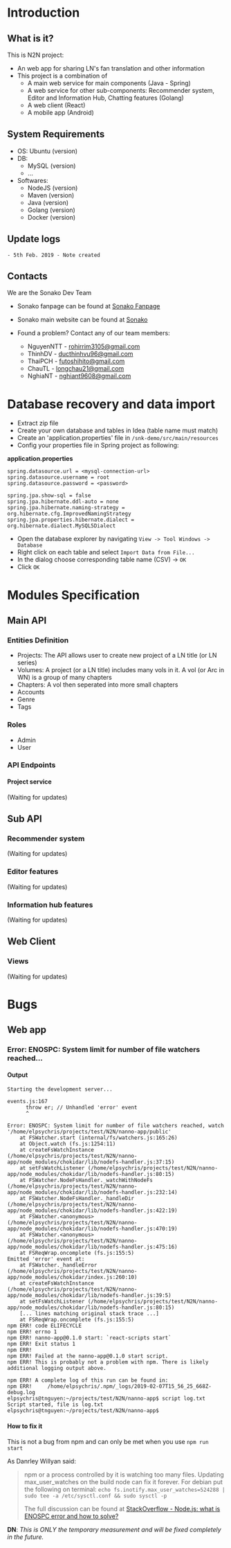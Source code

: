 # Introduction
## What is it?
This is N2N project:
- An web app for sharing LN's fan translation and other information
- This project is a combination of
  * A main web service for main components (Java - Spring)
  * A web service for other sub-components: Recommender system, Editor and Information Hub, Chatting features (Golang)
  * A web client (React)
  * A mobile app (Android)

## System Requirements
- OS: Ubuntu (version)
- DB: 
  - MySQL (version)
  - ...
- Softwares:
  - NodeJS (version)
  - Maven (version)
  - Java (version)
  - Golang (version)
  - Docker (version)

## Update logs
```
- 5th Feb. 2019 - Note created
```

## Contacts
We are the Sonako Dev Team
* Sonako fanpage can be found at [Sonako Fanpage](https://www.facebook.com/SonakoWiki/)
* Sonako main website can be found at [Sonako](https://sonako.fandom.com/wiki/Sonako_Light_Novel)

* Found a problem? Contact any of our team members:
  * NguyenNTT - rohirrim3105@gmail.com
  * ThinhDV - ducthinhvu96@gmail.com
  * ThaiPCH - futoshihito@gmail.com
  * ChauTL - longchau21@gmail.com
  * NghiaNT - nghiant9608@gmail.com

# Database recovery and data import

- Extract zip file
- Create your own database and tables in Idea (table name must match)
- Create an 'application.properties' file in `/snk-demo/src/main/resources`
- Config your properties file in Spring project as following:

**application.properties**
```
spring.datasource.url = <mysql-connection-url>
spring.datasource.username = root
spring.datasource.password = <password>

spring.jpa.show-sql = false
spring.jpa.hibernate.ddl-auto = none
spring.jpa.hibernate.naming-strategy = org.hibernate.cfg.ImprovedNamingStrategy
spring.jpa.properties.hibernate.dialect = org.hibernate.dialect.MySQL5Dialect
```


- Open the database explorer by navigating `View -> Tool Windows -> Database`
- Right click on each table and select `Import Data from File...`
- In the dialog choose corresponding table name (CSV) -> `OK`
- Click `OK`
# Modules Specification
## Main API
### Entities Definition
* Projects: The API allows user to create new project of a LN title (or LN series)
* Volumes: A project (or a LN title) includes many vols in it. A vol (or Arc in WN) is a group of many chapters
* Chapters: A vol then seperated into more small chapters
* Accounts
* Genre
* Tags

### Roles
* Admin
* User

### API Endpoints
#### Project service
(Waiting for updates)

## Sub API
### Recommender system
(Waiting for updates)

### Editor features
(Waiting for updates)

### Information hub features
(Waiting for updates)

## Web Client
### Views
(Waiting for updates)

# Bugs
## Web app
### Error: ENOSPC: System limit for number of file watchers reached...
#### Output
```
Starting the development server...
 
events.js:167
      throw er; // Unhandled 'error' event
      ^
 
Error: ENOSPC: System limit for number of file watchers reached, watch '/home/elpsychris/projects/test/N2N/nanno-app/public'
    at FSWatcher.start (internal/fs/watchers.js:165:26)
    at Object.watch (fs.js:1254:11)
    at createFsWatchInstance (/home/elpsychris/projects/test/N2N/nanno-app/node_modules/chokidar/lib/nodefs-handler.js:37:15)
    at setFsWatchListener (/home/elpsychris/projects/test/N2N/nanno-app/node_modules/chokidar/lib/nodefs-handler.js:80:15)
    at FSWatcher.NodeFsHandler._watchWithNodeFs (/home/elpsychris/projects/test/N2N/nanno-app/node_modules/chokidar/lib/nodefs-handler.js:232:14)
    at FSWatcher.NodeFsHandler._handleDir (/home/elpsychris/projects/test/N2N/nanno-app/node_modules/chokidar/lib/nodefs-handler.js:422:19)
    at FSWatcher.<anonymous> (/home/elpsychris/projects/test/N2N/nanno-app/node_modules/chokidar/lib/nodefs-handler.js:470:19)
    at FSWatcher.<anonymous> (/home/elpsychris/projects/test/N2N/nanno-app/node_modules/chokidar/lib/nodefs-handler.js:475:16)
    at FSReqWrap.oncomplete (fs.js:155:5)
Emitted 'error' event at:
    at FSWatcher._handleError (/home/elpsychris/projects/test/N2N/nanno-app/node_modules/chokidar/index.js:260:10)
    at createFsWatchInstance (/home/elpsychris/projects/test/N2N/nanno-app/node_modules/chokidar/lib/nodefs-handler.js:39:5)
    at setFsWatchListener (/home/elpsychris/projects/test/N2N/nanno-app/node_modules/chokidar/lib/nodefs-handler.js:80:15)
    [... lines matching original stack trace ...]
    at FSReqWrap.oncomplete (fs.js:155:5)
npm ERR! code ELIFECYCLE
npm ERR! errno 1
npm ERR! nanno-app@0.1.0 start: `react-scripts start`
npm ERR! Exit status 1
npm ERR!
npm ERR! Failed at the nanno-app@0.1.0 start script.
npm ERR! This is probably not a problem with npm. There is likely additional logging output above.
 
npm ERR! A complete log of this run can be found in:
npm ERR!     /home/elpsychris/.npm/_logs/2019-02-07T15_56_25_668Z-debug.log
elpsychris@tnguyen:~/projects/test/N2N/nanno-app$ script log.txt
Script started, file is log.txt
elpsychris@tnguyen:~/projects/test/N2N/nanno-app$
```
#### How to fix it
This is not a bug from npm and can only be met when you use `npm run start`

As Danrley Willyan said:

> npm or a process controlled by it is watching too many files. Updating max_user_watches on the build node can fix it forever. For debian put the following on terminal:
> `echo fs.inotify.max_user_watches=524288 | sudo tee -a /etc/sysctl.conf && sudo sysctl -p`
>
> The full discussion can be found at [StackOverflow - Node.js: what is ENOSPC error and how to solve?](https://stackoverflow.com/a/53221475/6356411)

**DN**: *This is ONLY the temporary measurement and will be fixed completely in the future.*
